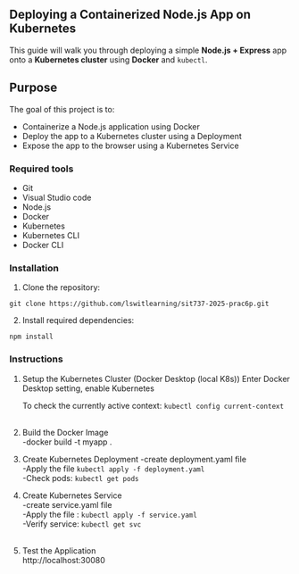 ## Deploying a Containerized Node.js App on Kubernetes
This guide will walk you through deploying a simple **Node.js + Express** app onto a **Kubernetes cluster** using **Docker** and `kubectl`.

## Purpose

The goal of this project is to:
- Containerize a Node.js application using Docker
- Deploy the app to a Kubernetes cluster using a Deployment
- Expose the app to the browser using a Kubernetes Service

### Required tools
- Git
- Visual Studio code
- Node.js
- Docker
- Kubernetes
- Kubernetes CLI
- Docker CLI

### Installation
1. Clone the repository:
```
git clone https://github.com/lswitlearning/sit737-2025-prac6p.git
```

2. Install required dependencies:
```
npm install
```

### Instructions

1. Setup the Kubernetes Cluster (Docker Desktop (local K8s))
    Enter Docker Desktop setting, enable Kubernetes  

    To check the currently active context: `kubectl config current-context`  
&nbsp;
2. Build the Docker Image  
 -docker build -t myapp .
&nbsp;
3. Create Kubernetes Deployment
 -create deployment.yaml file  
 -Apply the file `kubectl apply -f deployment.yaml`  
 -Check pods: `kubectl get pods`
 &nbsp;
4. Create Kubernetes Service  
 -create service.yaml file  
 -Apply the file : `kubectl apply -f service.yaml`  
 -Verify service: `kubectl get svc`  
 &nbsp;
5. Test the Application  
 http://localhost:30080
 

